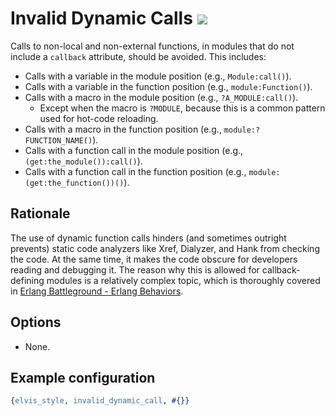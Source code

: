 # Invalid Dynamic Calls ![](https://img.shields.io/badge/BEAM-yes-orange)

Calls to non-local and non-external functions, in modules that do not include a `callback`
attribute, should be avoided. This includes:

- Calls with a variable in the module position (e.g., `Module:call()`).
- Calls with a variable in the function position (e.g., `module:Function()`).
- Calls with a macro in the module position (e.g., `?A_MODULE:call()`).
  - Except when the macro is `?MODULE`, because this is a common pattern used for hot-code reloading.
- Calls with a macro in the function position (e.g., `module:?FUNCTION_NAME()`).
- Calls with a function call in the module position (e.g., `(get:the_module()):call()`).
- Calls with a function call in the function position (e.g., `module:(get:the_function())()`).

## Rationale

The use of dynamic function calls hinders (and sometimes outright prevents) static code analyzers
like Xref, Dialyzer, and Hank from checking the code. At the same time, it makes the code obscure
for developers reading and debugging it.
The reason why this is allowed for callback-defining modules is a relatively complex topic,
which is thoroughly covered in
[Erlang Battleground - Erlang Behaviors](https://medium.com/erlang-battleground/erlang-behaviors-4348e89351ff).

## Options

- None.

## Example configuration

```erlang
{elvis_style, invalid_dynamic_call, #{}}
```
